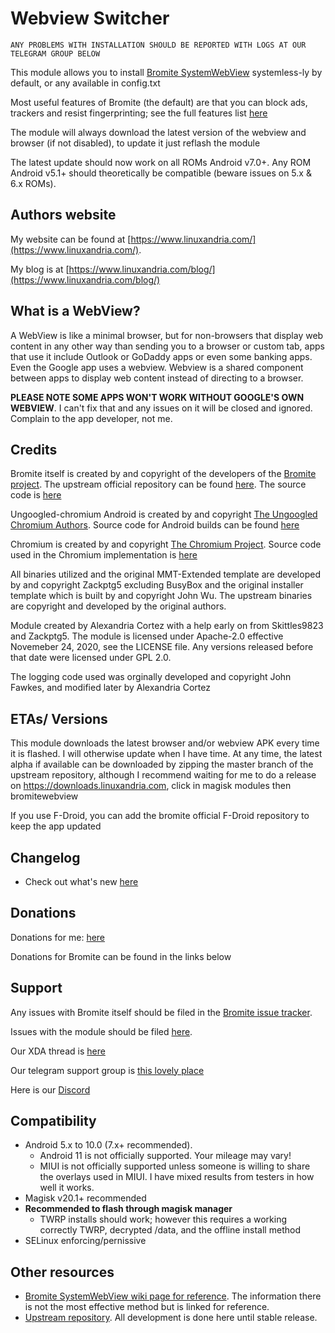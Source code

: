 # Webview Switcher
	
	ANY PROBLEMS WITH INSTALLATION SHOULD BE REPORTED WITH LOGS AT OUR TELEGRAM GROUP BELOW
	
This module allows you to install [Bromite SystemWebView](https://www.bromite.org/system_web_view) systemless-ly by default, or any available in config.txt

Most useful features of Bromite (the default) are that you can block ads, trackers and resist fingerprinting; see the full features list [here](https://github.com/bromite/bromite/blob/master/README.md#features)

The module will always download the latest version of the webview and browser (if not disabled), to update it just reflash the module

The latest update should now work on all ROMs Android v7.0+. Any ROM Android v5.1+ should theoretically be compatible (beware issues on 5.x & 6.x ROMs).

## Authors website

My website can be found at [https://www.linuxandria.com/](https://www.linuxandria.com/).

My blog is at [https://www.linuxandria.com/blog/](https://www.linuxandria.com/blog/)

## What is a WebView?

A WebView is like a minimal browser, but for non-browsers that display web content in any other way than sending you to a browser or custom tab, apps that use it include Outlook or GoDaddy apps or even some banking apps. Even the Google app uses a webview. Webview is a shared component between apps to display web content instead of directing to a browser.

**PLEASE NOTE SOME APPS WON'T WORK WITHOUT GOOGLE'S OWN WEBVIEW**. I can't fix that and any issues on it will be closed and ignored. Complain to the app developer, not me.

## Credits

Bromite itself is created by and copyright of the developers of the [Bromite project](https://github.com/bromite/bromite). The upstream official repository can be found [here](https://github.com/bromite/bromitewebview). The source code is [here](https://github.com/bromite/bromite)

Ungoogled-chromium Android is created by and copyright [The Ungoogled Chromium Authors](https://ungoogled-software.github.io/). Source code for Android builds can be found [here](https://git.droidware.info/wchen342/ungoogled-chromium-android)

Chromium is created by and copyright [The Chromium Project](http://www.chromium.org/). Source code used in the Chromium implementation is [here](https://github.com/bromite/chromium)

All binaries utilized and the original MMT-Extended template are developed by and copyright Zackptg5 excluding BusyBox and the original installer template which is built by and copyright John Wu. The upstream binaries are copyright and developed by the original authors.

Module created by Alexandria Cortez with a help early on from Skittles9823 and Zackptg5. The module is licensed under Apache-2.0 effective Novemeber 24, 2020, see the LICENSE file. Any versions released before that date were licensed under GPL 2.0.

The logging code used was orginally developed and copyright John Fawkes, and modified later by Alexandria Cortez

## ETAs/ Versions

This module downloads the latest browser and/or webview APK every time it is flashed. I will otherwise update when I have time. 
At any time, the latest alpha if available can be downloaded by zipping the master branch of the upstream repository, although I recommend waiting for me to do a release on https://downloads.linuxandria.com, click in magisk modules then bromitewebview

If you use F-Droid, you can add the bromite official F-Droid repository to keep the app updated

## Changelog

- Check out what's new [here](https://github.com/Magisk-Modules-Repo/bromitewebview/blob/master/CHANGELOG.md)

## Donations

Donations for me: [here](https://paypal.me/linuxandria)

Donations for Bromite can be found in the links below 


## Support

Any issues with Bromite itself should be filed in the [Bromite issue tracker](https://github.com/bromite/bromite/issues).

Issues with the module should be filed [here](https://github.com/Magisk-Modules-Repo/bromitewebview).

Our XDA thread is [here](https://forum.xda-developers.com/android/software/bromite-magisk-module-t3936964)

Our telegram support group is [this lovely place](https://t.me/alexiadev)

Here is our [Discord](https://discord.gg/gTnDxQ6)


## Compatibility

- Android 5.x to 10.0 (7.x+ recommended). 
  - Android 11 is not officially supported. Your mileage may vary!
  - MIUI is not officially supported unless someone is willing to share the overlays used in MIUI. I have mixed results from testers in how well it works.
- Magisk v20.1+ recommended
- **Recommended to flash through magisk manager**
	- TWRP installs should work; however this requires a working correctly TWRP, decrypted /data, and the offline install method
- SELinux enforcing/pernissive

## Other resources

* [Bromite SystemWebView wiki page for reference](https://github.com/bromite/bromite/wiki/Installing-SystemWebView). The information there is not the most effective method but is linked for reference.
* [Upstream repository](https://git.linuxandria.com/unixandria-git/bromitewebview). All development is done here until stable release.
